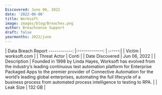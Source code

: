 ```yaml
---
Discovered: June 06, 2022
date: '2022-06-06'
title: Worksoft
image: images/blog/Breaches.png
author: Breachsense Support
draft: false
yearmonths: 2022/june
---
```



| Data Breach Report
------------:   |:-------------:    | :-----:|
| Victim    | worksoft.com      | 
| Threat Actor    | Conti      | 
| Date Discovered    | Jun 06, 2022      | 
| Description    |  Founded in 1998 by Linda Hayes, Worksoft has evolved from the industry’s leading continuous test automation platform for Enterprise Packaged Apps to the premier provider of Connective Automation for the world’s leading global enterprises, automating the full lifecycle of a business process from automated process intelligence to testing to RPA.     | 
| Leak Size    | 132 GB      | 

